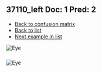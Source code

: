 ## 37110_left Doc: 1 Pred: 2
- [Back to confusion matrix](https://github.com/juliandewit/kaggle_retinopathy/blob/master/matrix.md)
- [Back to list](https://github.com/juliandewit/kaggle_retinopathy/blob/master/lists/12/list.md)
- [Next example in list](https://github.com/juliandewit/kaggle_retinopathy/blob/master/lists/12/37/37179_right.md)

![Eye](https://retinopaty.blob.core.windows.net/size1024/37110_left_1.jpeg)

### 

![Eye]()
